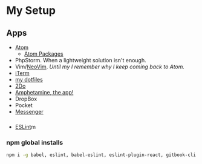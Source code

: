 # My Setup

## Apps

* [Atom](https://atom.io/)
  * [Atom Packages](https://atom.io/packages/list)
* PhpStorm. When a lightweight solution isn't enough.
* Vim/[NeoVim](https://neovim.io). *Until my I remember why I keep coming back to Atom.*
* [iTerm](https://www.iterm2.com/downloads.html)
* [my dotfiles](https://github.com/torsday/dotfiles)
* [2Do](http://www.2doapp.com/)
* [Amphetamine, the app!](https://itunes.apple.com/us/app/amphetamine/id937984704?mt=12)
* DropBox
* Pocket
* [Messenger](https://www.messenger.com)

###

* [ESLint](http://eslint.org/)m


### npm global installs

```sh
npm i -g babel, eslint, babel-eslint, eslint-plugin-react, gitbook-cli
```
